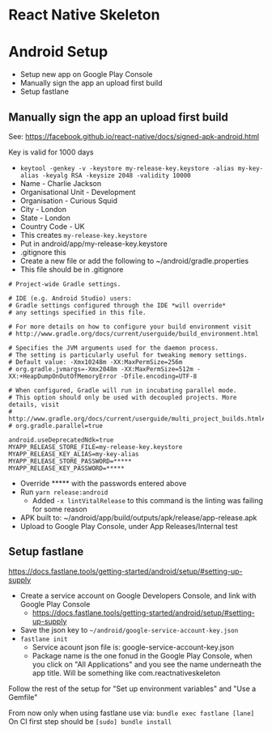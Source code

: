 # React Native Skeleton

# Android Setup

* Setup new app on Google Play Console
* Manually sign the app an upload first build
* Setup fastlane

## Manually sign the app an upload first build

See: https://facebook.github.io/react-native/docs/signed-apk-android.html

Key is valid for 1000 days

* `keytool -genkey -v -keystore my-release-key.keystore -alias my-key-alias -keyalg RSA -keysize 2048 -validity 10000`
* Name - Charlie Jackson
* Organisational Unit - Development
* Organisation - Curious Squid
* City - London
* State - London
* Country Code - UK
* This creates `my-release-key.keystore`
* Put in android/app/my-release-key.keystore
* .gitignore this
* Create a new file or add the following to ~/android/gradle.properties
* This file should be in .gitignore

```
# Project-wide Gradle settings.

# IDE (e.g. Android Studio) users:
# Gradle settings configured through the IDE *will override*
# any settings specified in this file.

# For more details on how to configure your build environment visit
# http://www.gradle.org/docs/current/userguide/build_environment.html

# Specifies the JVM arguments used for the daemon process.
# The setting is particularly useful for tweaking memory settings.
# Default value: -Xmx10248m -XX:MaxPermSize=256m
# org.gradle.jvmargs=-Xmx2048m -XX:MaxPermSize=512m -XX:+HeapDumpOnOutOfMemoryError -Dfile.encoding=UTF-8

# When configured, Gradle will run in incubating parallel mode.
# This option should only be used with decoupled projects. More details, visit
# http://www.gradle.org/docs/current/userguide/multi_project_builds.html#sec:decoupled_projects
# org.gradle.parallel=true

android.useDeprecatedNdk=true
MYAPP_RELEASE_STORE_FILE=my-release-key.keystore
MYAPP_RELEASE_KEY_ALIAS=my-key-alias
MYAPP_RELEASE_STORE_PASSWORD=*****
MYAPP_RELEASE_KEY_PASSWORD=*****
```

* Override \*\*\*\*\* with the passwords entered above
* Run `yarn release:android`
  * Added `-x lintVitalRelease` to this command is the linting was failing for some reason
* APK built to: ~/android/app/build/outputs/apk/release/app-release.apk
* Upload to Google Play Console, under App Releases/Internal test

## Setup fastlane

https://docs.fastlane.tools/getting-started/android/setup/#setting-up-supply

* Create a service account on Google Developers Console, and link with Google Play Console
  * https://docs.fastlane.tools/getting-started/android/setup/#setting-up-supply
* Save the json key to `~/android/google-service-account-key.json`
* `fastlane init`
  * Service acount json file is: google-service-account-key.json
  * Package name is the one fonud in the Google Play Console, when you click on "All Applications" and you see the name underneath the app title. Will be something like com.reactnativeskeleton

Follow the rest of the setup for "Set up environment variables" and "Use a Gemfile"

From now only when using fastlane use via: `bundle exec fastlane [lane]`
On CI first step should be `[sudo] bundle install`

